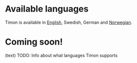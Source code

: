 # Available languages

Timon is available in [English](https://github.com/Erithano/Timon-Your-FAQ-bot-for-Microsoft-Teams/tree/main/languages/english]), Swedish, German and [Norwegian](https://github.com/Erithano/Timon-Your-FAQ-bot-for-Microsoft-Teams/tree/main/languages/norwegian).

# Coming soon!

(text)
TODO: Info about what languages Timon supports
